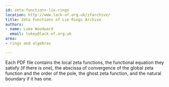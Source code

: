 ```yaml
---
id: zeta-functions-lie-rings
location: http://www.lack-of.org.uk/zfarchive/
title: Zeta Functions of Lie Rings Archive
authors:
- name: Luke Woodward
  email: lukey@lack-of.org.uk
area:
- rings and algebras

---
```


Each PDF file contains the local zeta functions, the functional equation they satisfy (if there is one), the abscissa of convergence of the global zeta function and the order of the pole, the ghost zeta function, and the natural boundary if it has one.